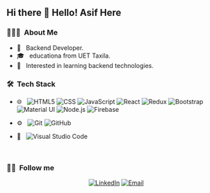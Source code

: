 <h2>Hi there 👋 Hello! Asif Here</h2>


<h3> 👨🏻‍💻 &nbsp;About Me </h3>

- 🤔 &nbsp; Backend Developer.
- 🎓 &nbsp; educationa from  UET Taxila.
- 🌱 &nbsp; Interested in learning backend technologies.
<!-- - ✍️ &nbsp; Learning the MERN Stack. -->

<h3> 🛠 &nbsp;Tech Stack</h3>

- 🌐 &nbsp;
  ![HTML5](https://img.shields.io/badge/-HTML5-333333?style=flat&logo=HTML5)
  ![CSS](https://img.shields.io/badge/-CSS-333333?style=flat&logo=CSS3&logoColor=1572B6)
  ![JavaScript](https://img.shields.io/badge/-JavaScript-333333?style=flat&logo=javascript)
  ![React](https://img.shields.io/badge/-React-333333?style=flat&logo=react)
  ![Redux](https://img.shields.io/badge/Redux-333333?logo=redux&logoColor=764ABC)
  ![Bootstrap](https://img.shields.io/badge/-Bootstrap-333333?style=flat&logo=bootstrap&logoColor=7952B3)
  ![Material UI](https://img.shields.io/badge/Material%20UI-333333?logo=mui&logoColor=007FFF)
  ![Node.js](https://img.shields.io/badge/-Node.js-333333?style=flat&logo=node.js)
  ![Firebase](https://img.shields.io/badge/Firebase-333333?logo=firebase&logoColor=FFCA28)
   
- ⚙️ &nbsp;
  ![Git](https://img.shields.io/badge/-Git-333333?style=flat&logo=git)
  ![GitHub](https://img.shields.io/badge/-GitHub-333333?style=flat&logo=github)
  
- 🔧 &nbsp;
  ![Visual Studio Code](https://img.shields.io/badge/-Visual%20Studio%20Code-333333?style=flat&logo=visual-studio-code&logoColor=007ACC)


<br/>

<h3> 🤝🏻 &nbsp;Follow me </h3>

<p align="center">
<a href="https://www.linkedin.com/in/iasifmehmood/"><img alt="LinkedIn" src="https://img.shields.io/badge/Asif-0077B5?style=for-the-badge&logo=linkedin&logoColor=white"></a>
<a href="mailto:asif-mehmood@hotmail.com"><img alt="Email" src="https://img.shields.io/badge/Email-asif--mehmood%40hotmail.com-brightgreen"></a>
</p>

<!--    -->
